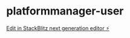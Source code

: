 # platformmanager-user

[Edit in StackBlitz next generation editor ⚡️](https://stackblitz.com/~/github.com/byildiz78/platformmanager-user)